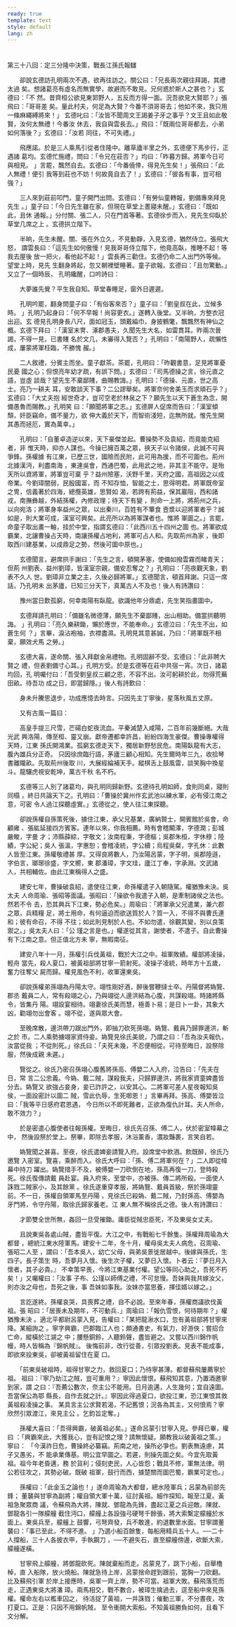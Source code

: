 ```yaml
---
ready: true
template: text
style: default
lang: zh
---
```


# 
第三十八回：定三分隆中決策，戰長江孫氏報讎

　　卻說玄德訪孔明兩次不遇，欲再往訪之。關公曰：「兄長兩次親往拜謁，其禮太過
矣。想諸葛亮有虛名而無實學，故避而不敢見。兄何惑於斯人之甚也？」玄德曰：「不
然。昔齊桓公欲見東郭野人，五反而方得一面。況吾欲見大賢耶？」張飛曰：「哥哥差
矣。量此村夫，何足為大賢？今番不須哥哥去；他如不來，我只用一條麻繩縛將來！」
玄德叱曰：「汝皆不聞周文王謁姜子牙之事乎？文王且如此敬賢，汝何太無禮！今番汝
休去，我自與雲長去。」飛曰：「既兩位哥哥都去，小弟如何落後？」玄德曰：「汝若
同往，不可失禮。」

　　飛應諾。於是三人乘馬引從者住隆中。離草廬半里之外，玄德便下馬步行，正遇諸
葛均。玄德忙施禮，問曰：「令兄在莊否？」均曰：「昨暮方歸。將軍今日可與相見。
」言罷，飄然自去。玄德曰：「今番僥倖，得見先生矣！」張飛曰：「此人無禮！便引
我等到莊也不妨！何故竟自去了！」玄德曰：「彼各有事，豈可相強？」

　　三人來到莊前叩門，童子開門出問。玄德曰：「有勞仙童轉報，劉備專來拜見先生
。」童子曰：「今日先生雖在家，但現在草堂上晝寢未醒。」玄德曰：「既如此，且休
通報。」分付關、張二人，只在門首等著。玄德徐步而入，見先生仰臥於草堂几席之上
。玄德拱立階下。

　　半晌，先生未醒。關、張在外立久，不見動靜，入見玄德，猶然侍立。張飛大怒，
謂雲長曰：「這先生如何傲慢！見我哥哥侍立階下，他竟高臥，推睡不起！等我去屋後
放一把火，看他起不起！」雲長再三勸住。玄德仍命二人出門外等候。望堂上時，見先
生翻身將起，忽又朝裡壁睡著。童子欲報。玄德曰：「且勿驚動。」又立了一個時辰，
孔明纔醒，口吟詩曰：

　　大夢誰先覺？平生我自知。草堂春睡足，窗外日遲遲。

　　孔明吟罷，翻身問童子曰：「有俗客來否？」童子曰：「劉皇叔在此，立候多時。
」孔明乃起身曰：「何不早報！尚容更衣。」遂轉入後堂。又半晌，方整衣冠出迎。玄
德見孔明身長八尺，面如冠玉，頭戴綸巾，身披鶴氅，飄飄然有神仙之概。玄德下拜曰
：「漢室末冑、涿郡愚夫，久聞先生大名，如雷貫耳。昨兩次晉謁，不得一見，已書賤
名於文几，未審得入覽否？」孔明曰：「南陽野人，疏懶性成，屢蒙將軍枉臨，不勝愧
赧。」

　　二人敘禮，分賓主而坐。童子獻茶。茶罷，孔明曰：「昨觀書意，足見將軍憂民憂
國之心；但恨亮年幼才疏，有誤下問。」玄德曰：「司馬德操之言，徐元直之語，豈虛
談哉？望先生不棄鄙賤，曲賜教誨。」孔明曰：「德操、元直，世之高士。亮乃一耕夫
耳，安敢談天下事？二公謬舉矣。將軍奈何舍美玉而求頑石乎？」玄德曰：「大丈夫抱
經世奇才，豈可空老於林泉之下？願先生以天下蒼生為念，開備愚魯而賜教。」孔明笑
曰：「願聞將軍之志。」玄德屏人促席而告曰：「漢室傾頹，奸臣竊命，備不量力，欲
伸大義於天下，而智術淺短，迄無所就。惟先生開其愚而拯厄，實為萬幸。」

　　孔明曰：「自董卓造逆以來，天下豪傑並起。曹操勢不及袁紹，而竟能克紹者，非
惟天時，抑亦人謀也。今操已擁百萬之眾，挾天子以令諸侯，此誠不可與爭鋒。孫權據
有江東，已歷三世，國險而民附，此可用為援，而不可圖也。荊州北據漢沔，利盡南海
，東連吳會，西通巴蜀，此用武之地，非其主不能守。是殆天所以資將軍，將軍豈可棄
乎？益州險塞，沃野千里，天府之國，高祖因之以成帝業。今劉璋闇弱，民殷國富，而
不知存恤，智能之士，思得明君。將軍既帝室之冑，信義著於四海，總攬英雄，思賢如
渴，若跨有荊益，保其巖阻，西和諸戎，南撫彝越，外結孫權，內修政理；待天下有變
，則命一上將，將荊州之兵，以向宛洛；將軍身率益州之眾，以出秦川，百姓有不簞食
壼漿以迎將軍者乎？誠如是，則大業可成，漢室可興矣。此亮所以為將軍謀者也。惟將
軍圖之。」言罷，命童子取出畫一軸，挂於中堂，指謂玄德曰：「此西川五十四州之圖
也。將軍欲成霸業，北讓曹操占天時，南讓孫權占地利，將軍可占人和。先取荊州為家
，後即取西川建基業，以成鼎足之勢，然後可圖中原也。」

　　玄德聞言，避席拱手謝曰：「先生之言，頓開茅塞，使備如撥雲霧而睹青天；但荊
州劉表、益州劉璋，皆漢室宗親，備安忍奪之？」孔明曰：「亮夜觀天象，劉表不久人
世。劉璋非立業之主，久後必歸將軍。」玄德聞言，頓首拜謝。只這一席話，乃孔明未
出茅廬，已知三分天下，真萬古人不及也！後人有詩讚曰：

　　豫州當日歎孤窮，何幸南陽有臥龍。欲識他年分鼎處，先生笑指畫圖中。

　　玄德拜請孔明曰：「備雖名微德薄，願先生不棄鄙賤，出山相助。備當拱聽明誨。
」孔明曰：「亮久樂耕鋤，懶於應世，不能奉命。」玄德泣曰：「先生不出，如蒼生何
？」言畢，淚沾袍袖，衣襟盡濕。孔明見其意甚誠，乃曰：「將軍既不相棄，願效犬馬
之勞。」

　　玄德大喜，遂命關、張入拜獻金帛禮物。孔明固辭不受。玄德曰：「此非聘大賢之
禮，但表劉備寸心耳。」孔明方受。於是玄德等在莊中共宿一宵。次日，諸葛均回，孔
明囑付曰：「吾受劉皇叔三顧之恩，不容不出。汝可躬耕於此，勿得荒蕪田畝。待吾功
成之日，即當歸隱。」後人有詩歎曰：

　　身未升騰思退步，功成應憶去時言。只因先主丁寧後，星落秋風五丈原。

　　又有古風一篇曰：

　　高皇手提三尺雪，芒碭白蛇夜流血。平秦滅楚入咸陽，二百年前幾斷絕。大哉光武
興洛陽，傳至桓、靈又崩。獻帝遷都幸許昌，紛紛四海生豪傑。曹操專權得天時，江東
孫氏開鴻業。孤窮玄德走天下，獨居新野愁民危。南陽臥龍有大志，腹內雄兵分正奇。
只因徐庶臨行語，茅廬三顧心相知。先生爾時年三九，收拾琴書離隴畝。先取荊州後取
川，大展經綸補天手。縱棋舌上鼓風雷，談笑胸中換星斗。龍驤虎視安乾坤，萬古千秋
名不朽。

　　玄德等三人別了諸葛均，與孔明同歸新野。玄德待孔明如師，食則同桌，寢則同榻
，終日共論天下之。孔明曰：「曹操於冀州作玄武池以練水軍，必有侵江南之意，可密
令人過江探聽虛實。」玄德從之，使人往江東探聽。

　　卻說孫權自孫策死後，據住江東，承父兄基業，廣納賢士，開賓館於吳會，命顧雍
、張紘延接四方賓客。連年以來，你我相薦。時有會稽闞澤，字德潤；彭城嚴畯，字曼
才；沛縣薛綜，字敬文；汝南程秉，字德樞；吳郡朱桓，字休穆；陸績，字公紀；吳人
張溫，字惠恕；會稽凌統，字公續；烏程吳粲，字孔休：此數人皆至江東。孫權敬禮甚
厚。又得良將數人，乃汝陽呂蒙，字子明，吳郡陸遜，字伯言，瑯琊徐盛，字文嚮，東
郡潘璋，字文珪，廬江丁奉，字承淵。文武諸人，共相輔佐。由此江東稱得人之盛。

　　建安七年，曹操破袁紹，遣使往江東，命孫權遣子入朝隨駕。權猶豫未決。吳太夫
人命周瑜、張昭等面議。張昭曰：「操欲令我遣子入朝，是牽制諸侯之法也。然若不令
去，恐其興兵下江東，勢必危矣。」周瑜曰：「將軍承父兄遣業，兼六郡之眾，兵精糧
足，將士用命，有何逼迫而欲送質於人？質一入，不得不與曹氏連和；彼有命召，不得
不往；如此則見制於人也。不如勿遣，徐觀其變，別以良策禦之。」吳太夫人曰：「公
瑾之言是也。」權遂從其言，謝使者，不遣子。自此曹操有下江南之意。但正值北方未
寧，無暇南征。

　　建安八年十一月，孫權引兵伐黃祖，戰於大江之中。祖軍敗績。權部將凌操，輕舟
當先，殺人夏口，被黃祖部將甘寧一箭射死。凌操子凌統，時年方十五歲，奮力往奪父
屍而歸。權見風色不利，收軍還東吳。

　　卻說孫權弟孫翊為丹陽太守。翊性剛好酒，醉後嘗鞭撻士卒。丹陽督將媯覽、郡丞
戴員二人，常有殺翊之心，乃與翊從人邊洪結為心腹，共謀殺翊。時諸將縣令，皆集丹
陽。翊設宴相待。翊妻徐氏美而慧，極善卜易；是日卜一卦，其象大凶，勸翊勿出會客
。翊不從，遂與眾大會。

　　至晚席散，邊洪帶刀跟出門外，即抽刀砍死孫翊。媯覽、戴員乃歸罪邊洪，斬之於
市。二人乘勢擄翊家資侍妾。媯覽見徐氏美貌，乃謂之曰：「吾為汝夫報仇，汝當從我
；不從則死。」徐氏曰：「夫死未幾，不忍便相從。可待至晦日，設祭除服，然後成親
未遲。」

　　覽從之。徐氏乃密召孫翊心腹舊將孫高、傅嬰二人入府，泣告曰：「先夫在日，常
言二公忠義。今媯、戴二賊，謀殺我夫，只歸罪邊洪，將我家資童婢盡皆分去。媯覽又
欲強占妾身，妾已詐許之，以安其心。二將軍可差人星夜報知吳侯，一面設密計以圖二
賊，雪此仇辱，生死啣恩！」言畢再拜。孫高、傅嬰皆泣曰：「我等平日感府君恩遇，
今日所以不即死難者，正欲為復仇計耳。夫人所命，敢不效力？」

　　於是密遣心腹使者往報孫權。至晦日，徐氏先召孫、傅二人，伏於密室幃幕之中，
然後設祭於堂上。祭畢，即除去孝服，沐浴薰香，濃妝豔裹，言笑自若。

　　媯覽聞之甚喜。至夜，徐氏遣婢妾請覽入府。設席堂中飲酒。飲既醉，徐氏乃邀覽
入密室。覽喜，乘醉而入。徐氏大呼曰：「孫、傅二將軍何在？」二人即從幃幕中持刀
躍出。媯覽措手不及，被傅嬰一刀砍倒在地，孫高再復一刀，登時殺死。徐氏復傳請戴
員赴宴。員入府來，至堂中，亦被孫、傳二將所殺。一面使人誅戮二賊家小，及其餘黨
。徐氏遂重穿孝服，將媯覽、戴員首級，祭於孫翊靈前。不一日，孫權自領軍馬至丹陽
，見徐氏已殺媯、戴二賊，乃封孫高、傅嬰為牙門將，令守丹陽，取徐氏歸家養老。江
東人無不稱徐氏之德。後人有詩讚曰：

　　才節雙全世所無，姦回一旦受摧鋤。庸臣從賊忠臣死，不及東吳女丈夫。

　　且說東吳各處山賊，盡皆平復。大江之中，有戰船七千餘隻。孫權拜周瑜為大都督
，總統江東水陸軍馬。建安十二年，冬十月，權母吳太夫人病危，召周瑜、張昭二人至
，謂曰：「吾本吳人，幼亡父母，與弟吳景徙居越中。後嫁與孫氏，生四子。長子策生
時，吾夢月入懷。後生次子權，又夢日入懷。卜者云：『夢日月入懷者，其子必貴。』
不幸策早喪，今將江東基業付權。望公等同心助之，吾死不朽矣！」又囑權曰：「汝事
子布、公瑾以師傅之禮，不可怠慢。吾妹與我共嫁汝父，則亦汝之母也，吾死之後，事
吾妹如事我。汝妹亦當恩養，擇佳婿以嫁之。」

　　言訖遂終。孫權哀哭，具喪葬之禮，自不必說。至來年春，孫權商議欲伐黃祖。張
昭曰：「居喪未及期年，不可動兵．」周瑜曰：「報仇雪恨，何待期年？」權猶豫未決
。適北平都尉呂蒙入見，告權曰：「某把龍湫水口，忽有黃祖部將甘寧來降。某細詢之
。寧字興霸，巴郡臨江人也；頗通書史，有氣力，好游俠；嘗招合亡命，縱橫於江湖之
中；腰懸銅鈴，人聽鈴聲，盡皆避之。又嘗以西川錦作帆幔，時人皆稱為『錦帆賊』。
後悔前非，改行從善，引眾投劉表。見表不能成事，即欲來投東吳，卻被黃祖留住在夏
口。

　　「前東吳破祖時，祖得甘寧之力，救回夏口；乃待寧甚薄。都督蘇飛屢薦寧於祖。
祖曰：『寧乃劫江之賊，豈可重用？』寧因此懷恨。蘇飛知其意，乃置酒邀寧到家，謂
之曰：『吾薦公數次，奈主公不能用。日月逾邁，人生幾何；宜自遠圖。吾當保公為鄂
縣長，自作去就之計。』寧因此得過夏口，欲投江東，恐江東恨其救黃祖殺凌操之事。
某具言主公求賢若渴，不記舊恨；況各為其主，又何恨焉？寧欣然引眾渡江，來見主公
。乞鈞旨定奪。」

　　孫權大喜曰：「吾得興霸，破黃祖必矣。」遂命呂蒙引甘寧入見。參拜已畢，權曰
：「興霸來此，大獲我心，豈有記恨之理？請無懷疑。願教我以破黃祖之策。」寧曰：
「今漢祚日危，曹操終必纂竊。荊南之地，操所必爭也。劉表無遠慮，其子又愚劣，不
能承業傳基。明公宜早圖之。若遲，則操先圖之矣。今宜先取黃祖。祖今年老昏邁，務
於貨利；侵刻吏民，人心皆怨；戰具不修，軍無法律。明公若往攻之，其勢必破。既破
祖軍，鼓行而西，據楚關而圖巴蜀，霸業可定也。」

　　孫權曰：「此金玉之論也！」遂命周瑜為大都督，總水陸軍兵；呂蒙為前部先鋒；
董襲與甘寧為副將；權自領大軍十萬，征討黃祖。細作探知，報至江夏。黃祖急聚眾商
議，令蘇飛為大將，陳就、鄧龍為先鋒，盡起江夏之兵迎敵。陳就、鄧龍各引一隊艨艟
截住沔口，艨艟上各設強弓硬弩千餘張，將大索繫定艨艟於水面上。東吳兵至，艨艟上
鼓響，弓弩齊發，兵不敢進，約退數里水面。甘寧謂董襲曰：「事已至此，不得不進。
」乃選小船百餘隻，每船用精兵五十人。──二十人撐船，三十人各披衣甲，手執鋼刀
，──不避矢石，直至艨艟傍邊，砍斷大索，艨艟遂橫。

　　甘寧飛上艨艟，將鄧龍砍死。陳就棄船而走。呂蒙見了，跳下小船，自舉櫓棹，直
入船隊，放火燒船。陳就急待上岸，呂蒙捨命趕到跟前，當胸一刀砍翻。比及蘇飛引軍
於岸上接應時，吳軍一齊上岸，勢不可當。祖軍大敗。蘇飛落荒而走，正遇東吳大將潘
璋。兩馬相交，戰不數合，被璋生擒過去，逕至船中來見孫權。權命左右以檻車囚之，
待活捉了黃祖，一并誅戮；催動三軍，不分晝夜，攻打夏口。正是：只因不用錦帆賊，
至令衝開大索船。不知黃祖勝負如何，且看下文分解。
